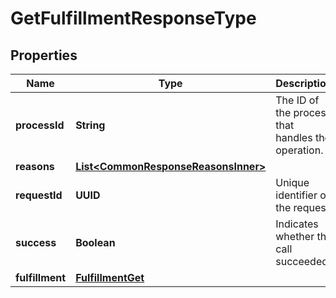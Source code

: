 

# GetFulfillmentResponseType


## Properties

| Name | Type | Description | Notes |
|------------ | ------------- | ------------- | -------------|
|**processId** | **String** | The ID of the process that handles the operation.  |  [optional] |
|**reasons** | [**List&lt;CommonResponseReasonsInner&gt;**](CommonResponseReasonsInner.md) |  |  [optional] |
|**requestId** | **UUID** | Unique identifier of the request.  |  [optional] |
|**success** | **Boolean** | Indicates whether the call succeeded.  |  [optional] |
|**fulfillment** | [**FulfillmentGet**](FulfillmentGet.md) |  |  [optional] |



